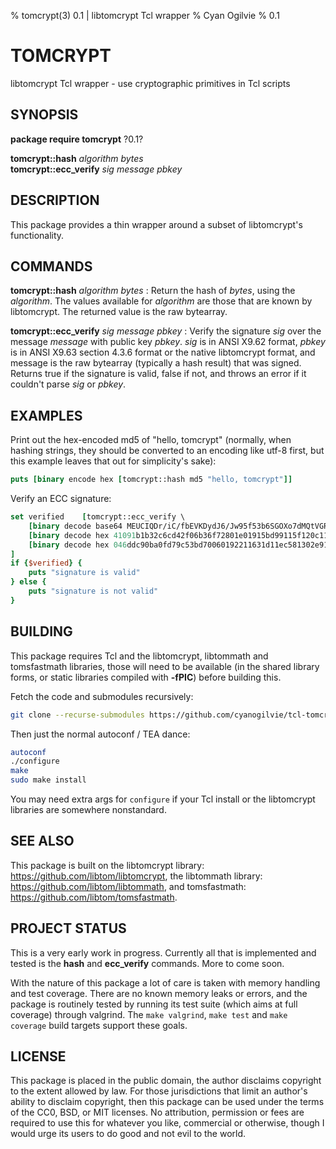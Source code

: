 % tomcrypt(3) 0.1 | libtomcrypt Tcl wrapper
% Cyan Ogilvie
% 0.1

# TOMCRYPT

libtomcrypt Tcl wrapper - use cryptographic primitives in Tcl scripts


## SYNOPSIS

**package require tomcrypt** ?0.1?

**tomcrypt::hash** *algorithm* *bytes*\
**tomcrypt::ecc_verify** *sig* *message* *pbkey*


## DESCRIPTION

This package provides a thin wrapper around a subset of libtomcrypt's functionality.


## COMMANDS

**tomcrypt::hash** *algorithm* *bytes*
:   Return the hash of *bytes*, using the *algorithm*.  The values available for *algorithm* are
    those that are known by libtomcrypt.  The returned value is the raw bytearray.

**tomcrypt::ecc_verify** *sig* *message* *pbkey*
:   Verify the signature *sig* over the message *message* with public key *pbkey*.  *sig* is
    in ANSI X9.62 format, *pbkey* is in ANSI X9.63 section 4.3.6 format or the native libtomcrypt
    format, and message is the raw bytearray (typically a hash result) that was signed.
    Returns true if the signature is valid, false if not, and throws an error if it
    couldn't parse *sig* or *pbkey*.


## EXAMPLES

Print out the hex-encoded md5 of "hello, tomcrypt" (normally, when hashing strings, they should
be converted to an encoding like utf-8 first, but this example leaves that out for simplicity's sake):

~~~tcl
puts [binary encode hex [tomcrypt::hash md5 "hello, tomcrypt"]]
~~~

Verify an ECC signature:

~~~tcl
set verified    [tomcrypt::ecc_verify \
    [binary decode base64 MEUCIQDr/iC/fbEVKDydJ6/Jw95f53b6SGOXo7dMQtVGR48lMQIgeSKKZOph5MMqqj1p/e8NIgIghAe6AoNXir8D6NVwMOo=] \
    [binary decode hex 41091b1b32c6cd42f06b36f72801e01915bd99115f120c119ef7b781f7140dda] \
    [binary decode hex 046ddc90ba0fd79c53bd70060192211631d11ec581302e91c3559df4b20cdf747dbd8785a28c30b766e6b43325749ef70a923d0077fbc53cbcbb210de147c540e0] \
]
if {$verified} {
    puts "signature is valid"
} else {
    puts "signature is not valid"
}
~~~


## BUILDING

This package requires Tcl and the libtomcrypt, libtommath and tomsfastmath libraries, those will need to
be available (in the shared library forms, or static libraries compiled with **-fPIC**) before building this.

Fetch the code and submodules recursively:

~~~sh
git clone --recurse-submodules https://github.com/cyanogilvie/tcl-tomcrypt
~~~

Then just the normal autoconf / TEA dance:

~~~sh
autoconf
./configure
make
sudo make install
~~~

You may need extra args for `configure` if your Tcl install or the libtomcrypt libraries are somewhere
nonstandard.


## SEE ALSO

This package is built on the libtomcrypt library: https://github.com/libtom/libtomcrypt, the
libtommath library: https://github.com/libtom/libtommath, and tomsfastmath: https://github.com/libtom/tomsfastmath.


## PROJECT STATUS

This is a very early work in progress.  Currently all that is implemented and
tested is the **hash** and **ecc_verify** commands.  More to come soon.

With the nature of this package a lot of care is taken with memory handling
and test coverage.  There are no known memory leaks or errors, and the
package is routinely tested by running its test suite (which aims at full
coverage) through valgrind.  The `make valgrind`, `make test` and `make coverage`
build targets support these goals.


## LICENSE

This package is placed in the public domain, the author disclaims copyright to the extent allowed by law.
For those jurisdictions that limit an author's ability to disclaim copyright, then this package can be
used under the terms of the CC0, BSD, or MIT licenses.  No attribution, permission or fees are required
to use this for whatever you like, commercial or otherwise, though I would urge its users to do good and
not evil to the world.

